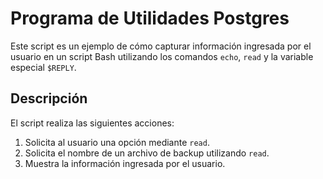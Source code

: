 # Programa de Utilidades Postgres

Este script es un ejemplo de cómo capturar información ingresada por el usuario en un script Bash utilizando los comandos `echo`, `read` y la variable especial `$REPLY`.

## Descripción

El script realiza las siguientes acciones:

1. Solicita al usuario una opción mediante `read`.
2. Solicita el nombre de un archivo de backup utilizando `read`.
3. Muestra la información ingresada por el usuario.
